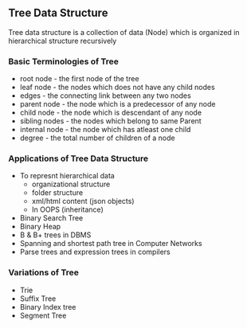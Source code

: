 ## Tree Data Structure

Tree data structure is a collection of data (Node) which is organized in hierarchical structure recursively

### Basic Terminologies of Tree

-   root node - the first node of the tree
-   leaf node - the nodes which does not have any child nodes
-   edges - the connecting link between any two nodes
-   parent node - the node which is a predecessor of any node
-   child node - the node which is descendant of any node
-   sibling nodes - the nodes which belong to same Parent
-   internal node - the node which has atleast one child
-   degree - the total number of children of a node

### Applications of Tree Data Structure

-   To represnt hierarchical data
    -   organizational structure
    -   folder structure
    -   xml/html content (json objects)
    -   In OOPS (inheritance)
-   Binary Search Tree
-   Binary Heap
-   B & B+ trees in DBMS
-   Spanning and shortest path tree in Computer Networks
-   Parse trees and expression trees in compilers

### Variations of Tree

-   Trie
-   Suffix Tree
-   Binary Index tree
-   Segment Tree
